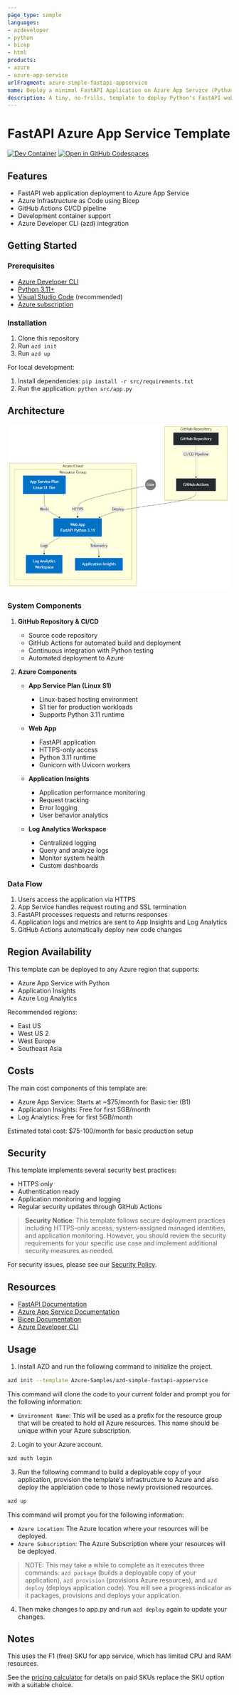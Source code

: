 ```yaml
---
page_type: sample
languages:
- azdeveloper
- python
- bicep
- html
products:
- azure
- azure-app-service
urlFragment: azure-simple-fastapi-appservice
name: Deploy a minimal FastAPI Application on Azure App Service (Python)
description: A tiny, no-frills, template to deploy Python's FastAPI web framework to Azure App Service in the free tier.
---
```

<!-- YAML front-matter schema: https://review.learn.microsoft.com/en-us/help/contribute/samples/process/onboarding?branch=main#supported-metadata-fields-for-readmemd -->

# FastAPI Azure App Service Template

[![Dev Container](https://img.shields.io/static/v1?label=Dev%20Container&message=Ready&color=blue&logo=visualstudiocode)](https://vscode.dev/redirect?url=vscode://ms-vscode-remote.remote-containers/cloneInVolume?url=https://github.com/yourusername/azd-simple-fastapi-appservice)
[![Open in GitHub Codespaces](https://img.shields.io/static/v1?label=GitHub%20Codespaces&message=Open&color=brightgreen&logo=github)](https://codespaces.new/yourusername/azd-simple-fastapi-appservice)

## Features
- FastAPI web application deployment to Azure App Service
- Azure Infrastructure as Code using Bicep
- GitHub Actions CI/CD pipeline
- Development container support
- Azure Developer CLI (azd) integration

## Getting Started

### Prerequisites
- [Azure Developer CLI](https://learn.microsoft.com/azure/developer/azure-developer-cli/install-azd)
- [Python 3.11+](https://www.python.org/downloads/)
- [Visual Studio Code](https://code.visualstudio.com/) (recommended)
- [Azure subscription](https://azure.microsoft.com/free/)

### Installation
1. Clone this repository
2. Run `azd init`
3. Run `azd up`

For local development:
1. Install dependencies: `pip install -r src/requirements.txt`
2. Run the application: `python src/app.py`

## Architecture
![Architecture Diagram](diagram.png)

### System Components
1. **GitHub Repository & CI/CD**
   - Source code repository
   - GitHub Actions for automated build and deployment
   - Continuous integration with Python testing
   - Automated deployment to Azure

2. **Azure Components**
   - **App Service Plan (Linux S1)**
     - Linux-based hosting environment
     - S1 tier for production workloads
     - Supports Python 3.11 runtime
   
   - **Web App**
     - FastAPI application
     - HTTPS-only access
     - Python 3.11 runtime
     - Gunicorn with Uvicorn workers
   
   - **Application Insights**
     - Application performance monitoring
     - Request tracking
     - Error logging
     - User behavior analytics
   
   - **Log Analytics Workspace**
     - Centralized logging
     - Query and analyze logs
     - Monitor system health
     - Custom dashboards

### Data Flow
1. Users access the application via HTTPS
2. App Service handles request routing and SSL termination
3. FastAPI processes requests and returns responses
4. Application logs and metrics are sent to App Insights and Log Analytics
5. GitHub Actions automatically deploy new code changes

## Region Availability
This template can be deployed to any Azure region that supports:
- Azure App Service with Python
- Application Insights
- Azure Log Analytics

Recommended regions:
- East US
- West US 2
- West Europe
- Southeast Asia

## Costs
The main cost components of this template are:
- Azure App Service: Starts at ~$75/month for Basic tier (B1)
- Application Insights: Free for first 5GB/month
- Log Analytics: Free for first 5GB/month

Estimated total cost: $75-100/month for basic production setup

## Security
This template implements several security best practices:
- HTTPS only
- Authentication ready
- Application monitoring and logging
- Regular security updates through GitHub Actions

> **Security Notice**: This template follows secure deployment practices including HTTPS-only access, system-assigned managed identities, and application monitoring. However, you should review the security requirements for your specific use case and implement additional security measures as needed.

For security issues, please see our [Security Policy](SECURITY.md).

## Resources
- [FastAPI Documentation](https://fastapi.tiangolo.com/)
- [Azure App Service Documentation](https://learn.microsoft.com/azure/app-service/)
- [Bicep Documentation](https://learn.microsoft.com/azure/azure-resource-manager/bicep/)
- [Azure Developer CLI](https://learn.microsoft.com/azure/developer/azure-developer-cli/)

## Usage

1. Install AZD and run the following command to initialize the project.

```bash
azd init --template Azure-Samples/azd-simple-fastapi-appservice
```

This command will clone the code to your current folder and prompt you for the following information:

- `Environment Name`: This will be used as a prefix for the resource group that will be created to hold all Azure resources. This name should be unique within your Azure subscription.

2. Login to your Azure account.
```bash
azd auth login
```

3. Run the following command to build a deployable copy of your application, provision the template's infrastructure to Azure and also deploy the applciation code to those newly provisioned resources.

```bash
azd up
```

This command will prompt you for the following information:
- `Azure Location`: The Azure location where your resources will be deployed.
- `Azure Subscription`: The Azure Subscription where your resources will be deployed.

> NOTE: This may take a while to complete as it executes three commands: `azd package` (builds a deployable copy of your application), `azd provision` (provisions Azure resources), and `azd deploy` (deploys application code). You will see a progress indicator as it packages, provisions and deploys your application.

4. Then make changes to app.py and run `azd deploy` again to update your changes.

## Notes

This uses the F1 (free) SKU for app service, which has limited CPU and RAM resources.

See the [pricing calculator](https://azure.microsoft.com/en-au/pricing/calculator/) for details on paid SKUs replace the SKU option with a suitable choice.
